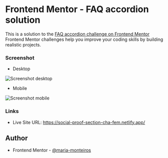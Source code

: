 # Frontend Mentor - FAQ accordion solution

This is a solution to the [FAQ accordion challenge on Frontend Mentor](https://www.frontendmentor.io/challenges/faq-accordion-wyfFdeBwBz) 
Frontend Mentor challenges help you improve your coding skills by building realistic projects. 

### Screenshot

- Desktop

![Screenshot desktop](https://github.com/maria-monteiros/FAQ-accordion/assets/104790525/146ed1c2-483b-401d-ad15-c5f711639cb6)


- Mobile

![Screenshot mobile](https://github.com/maria-monteiros/FAQ-accordion/assets/104790525/fa085ebf-1a55-430b-a545-941f44e08a5c)


### Links

- Live Site URL: https://social-proof-section-cha-fem.netlify.app/


## Author

- Frontend Mentor - [@maria-monteiros](https://www.frontendmentor.io/profile/maria-monteiros)
